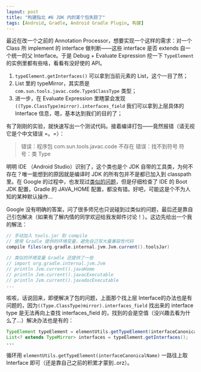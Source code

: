 ```yaml
---
layout: post
title: "构建指北 #6 JDK 内的某个包失踪了"
tags: [Android, Gradle, Android Gradle Plugin, 构建]
---
```


最近在改一个之前的 Annotation Processor，想要实现一个这样的需求：对一个 Class 所 implement 的 interface 做判断——这些 interface 是否 extends 自一个统一的父 Interface。于是 Debug + Evaluate Expression 挖一下 `TypeElement` 的实例里都有些啥，看看有没好使的 API。

<!--more-->

1. `typeElement.getInterfaces()` 可以拿到当前元素的 List<TypeMirror>，这个一目了然；
2. List 里的 typeMirror，其实质是 `com.sun.tools.javac.code.Type$ClassType` 类型；
3. 进一步，在 Evaluate Expression 里瞎蒙会发现 `((Type.ClassType)mirror).interfaces_field` 我们可以拿到上层具体的 Interface 信息，嗯，基本达到我们的目的了；

有了刚刚的实验，就快速写出一个测试代码。接着编译打包——竟然报错（请无视它是个中文错误 =。=）：

> 错误：程序包 com.sun.tools.javac.code 不存在
> 错误：找不到符号
> 符号：类 Type

明明 IDE （Android Studio）识别了，这个类也是个 JDK 自带的工具类，为何不存在？唯一能想到的原因就是编译时 JDK 的所有包并不是都已加入到 classpath 里。在 Google 的过程中，也发现过[类似的问题](https://stackoverflow.com/questions/10314904/no-com-sun-tools-javac-in-jdk7)，但是仔细检查了 IDE 的 Boot JDK 配置，Gradle 的 JAVA_HOME 配置，都没有错。好吧，可能这是个不为人知的某种默认操作...

Google 没有明确的答案，问了很多师兄也只说碰到过类似的问题，最后还是靠自己引包解决（如果有了解内情的同学欢迎给我发邮件讨论！）。这边先给出一个我的解法：

``` gradle
// 手动加入 tools.jar 到 compile
// 使用 Gradle 提供的环境变量，避免自己写大量兼容性代码
compile files(org.gradle.internal.jvm.Jvm.current().toolsJar)

// 类似的环境变量 Gradle 还提供了一些
// import org.gradle.internal.jvm.Jvm
// println Jvm.current().javaHome
// println Jvm.current().javacExecutable
// println Jvm.current().javadocExecutable
...
```

咳咳，话说回来，即便解决了包的问题，上面那个找上层 Interface的办法也是有问题的，因为`((Type.ClassType)mirror).interfaces_field`  找出来的 interface type 是无法再向上查找 interfaces_field 的，找到的会是空值（没兴趣去看为什么了...）解决办法也是有的：

``` java
TypeElement typeElement = elementUtils.getTypeElement(interfaceCanonicalName);
List<? extends TypeMirror> interfaces = typeElement.getInterfaces();
...
```

循环用 `elementUtils.getTypeElement(interfaceCanonicalName)` 一路往上取 Interface 即可（还是靠自己之前的积累才蒙到..orz）。




